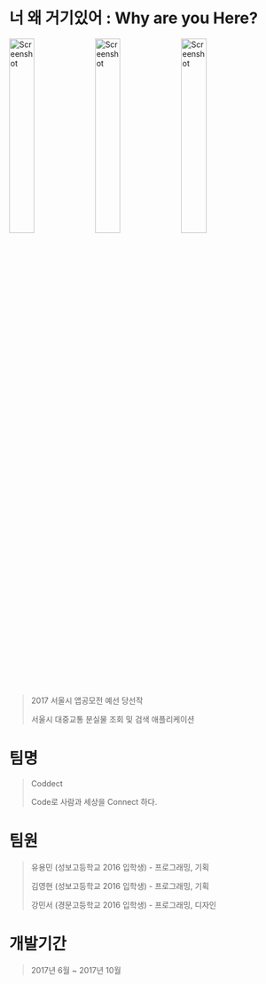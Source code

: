 # 너 왜 거기있어 : Why are you Here?

<img src="Images/app_1.jpg" width="30%" height="30%" alt="Screenshot"></img>
<img src="Images/app_2.jpg" width="30%" height="30%" alt="Screenshot"></img>
<img src="Images/app_3.jpg" width="30%" height="30%" alt="Screenshot"></img>

> 2017 서울시 앱공모전 예선 당선작
>
> 서울시 대중교통 분실물 조회 및 검색 애플리케이션

# 팀명

> Coddect
>
> Code로 사람과 세상을 Connect 하다.

# 팀원

> 유용민 (성보고등학교 2016 입학생) - 프로그래밍, 기획
> 
> 김영현 (성보고등학교 2016 입학생) - 프로그래밍, 기획
> 
> 강민서 (경문고등학교 2016 입학생) - 프로그래밍, 디자인

# 개발기간

> 2017년 6월 ~ 2017년 10월
